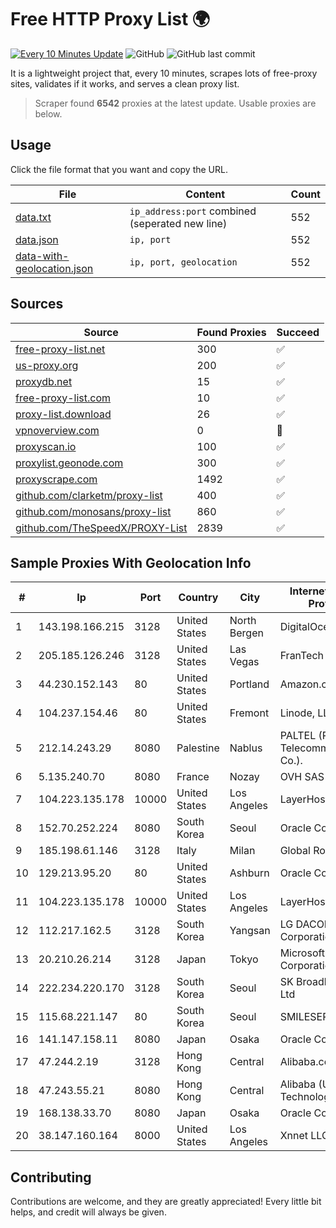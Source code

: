 
# Free HTTP Proxy List 🌍

[![Every 10 Minutes Update](https://github.com/mertguvencli/http-proxy-list/actions/workflows/main.yml/badge.svg?branch=main)](https://github.com/mertguvencli/http-proxy-list/actions/workflows/main.yml)
![GitHub](https://img.shields.io/github/license/mertguvencli/http-proxy-list)
![GitHub last commit](https://img.shields.io/github/last-commit/mertguvencli/http-proxy-list)

It is a lightweight project that, every 10 minutes, scrapes lots of free-proxy sites, validates if it works, and serves a clean proxy list.


> Scraper found **6542** proxies at the latest update. Usable proxies are below.

## Usage

Click the file format that you want and copy the URL.


|File|Content|Count|
|----|-------|-----|
|[data.txt](https://raw.githubusercontent.com/mertguvencli/http-proxy-list/main/proxy-list/data.txt)|`ip_address:port` combined (seperated new line)|552|
|[data.json](https://raw.githubusercontent.com/mertguvencli/http-proxy-list/main/proxy-list/data.json)|`ip, port`|552|
|[data-with-geolocation.json](https://raw.githubusercontent.com/mertguvencli/http-proxy-list/main/proxy-list/data-with-geolocation.json)|`ip, port, geolocation`|552|

## Sources

|Source|Found Proxies|Succeed|
|------|-------------|-------|
|[free-proxy-list.net](https://free-proxy-list.net)|300|✅|
|[us-proxy.org](https://www.us-proxy.org)|200|✅|
|[proxydb.net](http://proxydb.net)|15|✅|
|[free-proxy-list.com](https://free-proxy-list.com/?page=&port=&type%5B%5D=http&type%5B%5D=https&up_time=0&search=Search)|10|✅|
|[proxy-list.download](https://www.proxy-list.download/HTTP)|26|✅|
|[vpnoverview.com](https://vpnoverview.com/privacy/anonymous-browsing/free-proxy-servers)|0|🚫|
|[proxyscan.io](https://www.proxyscan.io)|100|✅|
|[proxylist.geonode.com](https://proxylist.geonode.com/api/proxy-list?limit=300&page=1&sort_by=lastChecked&sort_type=desc&protocols=http,https)|300|✅|
|[proxyscrape.com](https://api.proxyscrape.com/v2/?request=displayproxies&protocol=http&timeout=10000&country=all&ssl=all&anonymity=all)|1492|✅|
|[github.com/clarketm/proxy-list](https://raw.githubusercontent.com/clarketm/proxy-list/master/proxy-list-raw.txt)|400|✅|
|[github.com/monosans/proxy-list](https://raw.githubusercontent.com/monosans/proxy-list/main/proxies/http.txt)|860|✅|
|[github.com/TheSpeedX/PROXY-List](https://raw.githubusercontent.com/TheSpeedX/PROXY-List/master/http.txt)|2839|✅|


## Sample Proxies With Geolocation Info

|#|Ip|Port|Country|City|Internet Service Provider|
|-|--|----|-------|----|-------------------------|
|1|143.198.166.215|3128|United States|North Bergen|DigitalOcean, LLC|
|2|205.185.126.246|3128|United States|Las Vegas|FranTech Solutions|
|3|44.230.152.143|80|United States|Portland|Amazon.com, Inc.|
|4|104.237.154.46|80|United States|Fremont|Linode, LLC|
|5|212.14.243.29|8080|Palestine|Nablus|PALTEL (Palestine Telecommunications Co.).|
|6|5.135.240.70|8080|France|Nozay|OVH SAS|
|7|104.223.135.178|10000|United States|Los Angeles|LayerHost|
|8|152.70.252.224|8080|South Korea|Seoul|Oracle Corporation|
|9|185.198.61.146|3128|Italy|Milan|Global Router LLC|
|10|129.213.95.20|80|United States|Ashburn|Oracle Corporation|
|11|104.223.135.178|10000|United States|Los Angeles|LayerHost|
|12|112.217.162.5|3128|South Korea|Yangsan|LG DACOM Corporation|
|13|20.210.26.214|3128|Japan|Tokyo|Microsoft Corporation|
|14|222.234.220.170|3128|South Korea|Seoul|SK Broadband Co Ltd|
|15|115.68.221.147|80|South Korea|Seoul|SMILESERV|
|16|141.147.158.11|8080|Japan|Osaka|Oracle Corporation|
|17|47.244.2.19|3128|Hong Kong|Central|Alibaba.com LLC|
|18|47.243.55.21|8080|Hong Kong|Central|Alibaba (US) Technology Co., Ltd.|
|19|168.138.33.70|8080|Japan|Osaka|Oracle Corporation|
|20|38.147.160.164|8000|United States|Los Angeles|Xnnet LLC|



## Contributing

Contributions are welcome, and they are greatly appreciated! Every
little bit helps, and credit will always be given.

